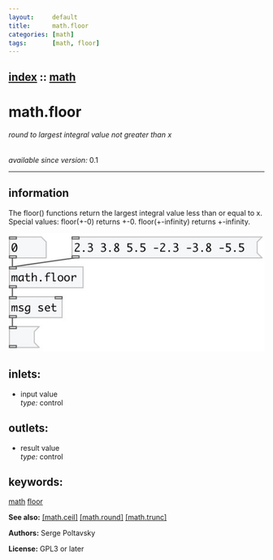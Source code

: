 ```yaml
---
layout:     default
title:      math.floor
categories: [math]
tags:       [math, floor]
---
```

[index](index.html) :: [math](category_math.html)
---

# math.floor

###### round to largest integral value not greater than x

*available since version:* 0.1

---


## information
The floor() functions return the largest integral value less than or equal to x. Special values: floor(+-0) returns +-0. floor(+-infinity) returns +-infinity.


[![example](../examples/img/math.floor.jpg)](../examples/pd/math.floor.pd)









## inlets:

* input value<br>
_type:_ control



## outlets:

* result value<br>
_type:_ control



## keywords:

[math](keywords/math.html)
[floor](keywords/floor.html)



**See also:**
[\[math.ceil\]](math.ceil.html)
[\[math.round\]](math.round.html)
[\[math.trunc\]](math.trunc.html)




**Authors:** Serge Poltavsky




**License:** GPL3 or later





